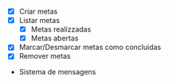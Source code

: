 - [x] Criar metas
- [x] Listar metas
    -  [x] Metas realizzadas
    -  [x] Metas abertas 
- [x] Marcar/Desmarcar metas como concluidas
- [x] Remover metas
- Sistema de mensagens
